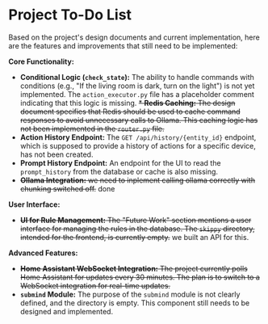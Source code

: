 
# Project To-Do List

Based on the project's design documents and current implementation, here are the features and improvements that still need to be implemented:

**Core Functionality:**

*   **Conditional Logic (`check_state`):** The ability to handle commands with conditions (e.g., "If the living room is dark, turn on the light") is not yet implemented. The `action_executor.py` file has a placeholder comment indicating that this logic is missing.
~~*   **Redis Caching:** The design document specifies that Redis should be used to cache command responses to avoid unnecessary calls to Ollama. This caching logic has not been implemented in the `router.py` file.~~
*   **Action History Endpoint:** The `GET /api/history/{entity_id}` endpoint, which is supposed to provide a history of actions for a specific device, has not been created.
*   **Prompt History Endpoint:** An endpoint for the UI to read the `prompt_history` from the database or cache is also missing.
* ~~**Ollama Integration:** we need to inplement calling ollama correctly with chunking switched off.~~ done

**User Interface:**

*   ~~**UI for Rule Management:** The "Future Work" section mentions a user interface for managing the rules in the database. The `skippy` directory, intended for the frontend, is currently empty.~~
we built an API for this. 

**Advanced Features:**

*   ~~**Home Assistant WebSocket Integration:** The project currently polls Home Assistant for updates every 30 minutes. The plan is to switch to a WebSocket integration for real-time updates.~~
*   **`submind` Module:** The purpose of the `submind` module is not clearly defined, and the directory is empty. This component still needs to be designed and implemented.
